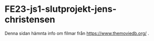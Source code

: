 # FE23-js1-slutprojekt-jens-christensen
 
Denna sidan hämnta info om filmar från https://www.themoviedb.org/ .